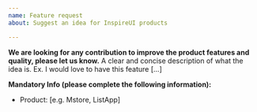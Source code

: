 ```yaml
---
name: Feature request
about: Suggest an idea for InspireUI products

---
```


**We are looking for any contribution to improve the product features and quality, please let us know.**
A clear and concise description of what the idea is. Ex. I would love to have this feature [...]

**Mandatory Info (please complete the following information):**
 - Product: [e.g. Mstore, ListApp]
